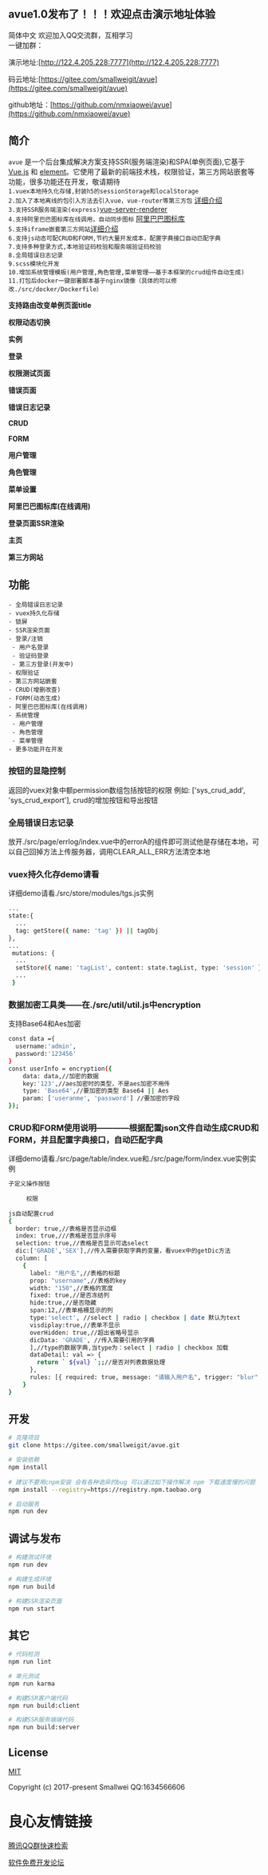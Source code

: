 ##  avue1.0发布了！！！欢迎点击演示地址体验 
简体中文
欢迎加入QQ交流群，互相学习  
一键加群：    

演示地址:[http://122.4.205.228:7777](http://122.4.205.228:7777) 

码云地址:[https://gitee.com/smallweigit/avue](https://gitee.com/smallweigit/avue) 

github地址：[https://github.com/nmxiaowei/avue](https://github.com/nmxiaowei/avue) 

## 简介

`avue` 是一个后台集成解决方案支持SSR(服务端渲染)和SPA(单例页面),它基于 [Vue.js](https://github.com/vuejs/vue) 和 [element](https://github.com/ElemeFE/element)。它使用了最新的前端技术栈，权限验证，第三方网站嵌套等功能，很多功能还在开发，敬请期待  
`1.vuex本地持久化存储,封装h5的sessionStorage和localStorage`  
`2.加入了本地离线的包引入方法去引入vue，vue-router等第三方包` [详细介绍](https://my.oschina.net/sunshineS/blog/1583563)  
`3.支持SSR服务端渲染(express)`[vue-server-renderer](https://ssr.vuejs.org/zh/)  
`4.支持阿里巴巴图标库在线调用，自动同步图标` [阿里巴巴图标库](http://www.iconfont.cn/)  
`5.支持iframe嵌套第三方网站`[详细介绍](https://my.oschina.net/sunshineS/blog/1615716)  
`6.支持js动态可配CRUD和FORM,节约大量开发成本，配置字典接口自动匹配字典`  
`7.支持多种登录方式,本地验证码校验和服务端验证码校验`  
`8.全局错误日志记录`  
`9.scss模块化开发`  
`10.增加系统管理模板(用户管理,角色管理,菜单管理——基于本框架的crud组件自动生成)`  
`11.打包后docker一键部署脚本基于nginx镜像（具体的可以修改./src/docker/Dockerfile）`


**支持路由改变单例页面title**
 
   
 

**权限动态切换**
 
   
 

**实例**
 
   
 


**登录**
 
   
 

**权限测试页面**
 
   
 

**错误页面**
 
   
 

**错误日志记录**
 
   
 

**CRUD**
 
   
   
 

**FORM**
 
   
 

**用户管理**
 
   
 

**角色管理**
 
   
 

**菜单设置**
 
   
 

**阿里巴巴图标库(在线调用)**
 
   
 

**登录页面SSR渲染**
 
   
 

**主页**
 
   
 

**第三方网站**
 
   
 

## 功能
```
- 全局错误日志记录
- vuex持久化存储
- 锁屏
- SSR渲染页面
- 登录/注销
 - 用户名登录
 - 验证码登录
 - 第三方登录(开发中)
- 权限验证
- 第三方网站嵌套
- CRUD(增删改查)
- FORM(动态生成)
- 阿里巴巴图标库(在线调用)
- 系统管理
 - 用户管理
 - 角色管理
 - 菜单管理
- 更多功能开在开发
```

### 按钮的显隐控制
返回的vuex对象中额permission数组包括按钮的权限 例如: ['sys_crud_add', 'sys_crud_export'], crud的增加按钮和导出按钮

### 全局错误日志记录
放开./src/page/errlog/index.vue中的errorA的组件即可测试他是存储在本地，可以自己回掉方法上传服务器，调用CLEAR_ALL_ERR方法清空本地

### vuex持久化存demo请看
详细demo请看./src/store/modules/tgs.js实例
```bash
...
state:{
  ...
  tag: getStore({ name: 'tag' }) || tagObj
},
...
 mutations: {
  ...
  setStore({ name: 'tagList', content: state.tagList, type: 'session' })
  ...
 }
```
### 数据加密工具类——在./src/util/util.js中encryption
支持Base64和Aes加密
```bash
const data ={
  username:'admin',
  password:'123456'
}
const userInfo = encryption({
    data: data,//加密的数据
    key:'123',//aes加密时的类型，不是aes加密不用传
    type: 'Base64',//要加密的类型 Base64 || Aes
    param: ['useranme', 'password'] //要加密的字段
});
```
### CRUD和FORM使用说明————根据配置json文件自动生成CRUD和FORM，并且配置字典接口，自动匹配字典
详细demo请看./src/page/table/index.vue和./src/page/form/index.vue实例实例
```bash
子定义操作按钮 
 
     权限 
 
js自动配置crud 
{
  border: true,//表格是否显示边框
  index: true,///表格是否显示序号
  selection: true,//表格是否显示可选select
  dic:['GRADE','SEX'],//传入需要获取字典的变量，看vuex中的getDic方法
  column: [
    {
      label: "用户名",//表格的标题
      prop: "username",//表格的key
      width: "150",//表格的宽度
      fixed: true,//是否冻结列
      hide:true,//是否隐藏
      span:12,//表单格栅显示的列
      type:'select', //select | radio | checkbox | date 默认为text
      visdiplay:true,//表单不显示
      overHidden: true,//超出省略号显示
      dicData: 'GRADE', //传入需要引用的字典
      ],//type的数据字典,当type为：select | radio | checkbox 加载
      dataDetail: val => {
        return ` ${val} `;;//是否对列表数据处理
      },
      rules: [{ required: true, message: "请输入用户名", trigger: "blur" }] //表单校验规则
    }
}
```

## 开发
```bash
# 克隆项目
git clone https://gitee.com/smallweigit/avue.git

# 安装依赖
npm install
   
# 建议不要用cnpm安装 会有各种诡异的bug 可以通过如下操作解决 npm 下载速度慢的问题
npm install --registry=https://registry.npm.taobao.org

# 启动服务
npm run dev
```

## 调试与发布
```bash
# 构建测试环境
npm run dev

# 构建生成环境
npm run build

# 构建SSR渲染页面
npm run start

```


## 其它
```bash
# 代码检测
npm run lint

# 单元测试
npm run karma

# 构建SSR客户端代码
npm run build:client

# 构建SSR服务端端代码
npm run build:server
```



## License

[MIT](https://gitee.com/smallweigit/avue/blob/master/LICENSE)

Copyright (c) 2017-present Smallwei QQ:1634566606


 # 良心友情链接

[腾讯QQ群快速检索](http://u.720life.cn/s/8cf73f7c)

[软件免费开发论坛](http://u.720life.cn/s/bbb01dc0)